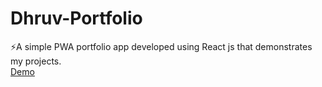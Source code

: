 # Dhruv-Portfolio
⚡A simple PWA portfolio app developed using React js that demonstrates my projects.<br>
<a href="https://desaidhruv.netlify.app">Demo</a>

